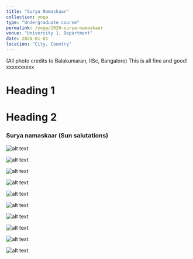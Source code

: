 ```yaml
---
title: "Surya Namaskaar"
collection: yoga
type: "Undergraduate course"
permalink: /yoga/2020-surya-namaskaar
venue: "University 1, Department"
date: 2020-01-01
location: "City, Country"
---
```


(All photo credits to Balakumaran, IISc, Bangalore) 
This is all fine and good!
xxxxxxxxxx



Heading 1
======

Heading 2
======
### Surya namaskaar (Sun salutations)

![alt text](/images/blog_images/yoga_portfolio/IMG_1365.jpg)<br/> 

![alt text](/images/blog_images/yoga_portfolio/IMG_1366.jpg)<br/> 

![alt text](/images/blog_images/yoga_portfolio/IMG_1370.jpg)<br/> 

![alt text](/images/blog_images/yoga_portfolio/IMG_1373.jpg)<br/> 

![alt text](/images/blog_images/yoga_portfolio/IMG_1377.jpg)<br/> 

![alt text](/images/blog_images/yoga_portfolio/IMG_1380.jpg)<br/> 

![alt text](/images/blog_images/yoga_portfolio/IMG_1383.jpg)<br/> 

![alt text](/images/blog_images/yoga_portfolio/IMG_1386.jpg)<br/>

![alt text](/images/blog_images/yoga_portfolio/IMG_1387.jpg)<br/>


![alt text](/images/blog_images/yoga_portfolio/IMG_1389.jpg)<br/>